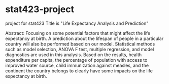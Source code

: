 # stat423-project
project for stat423
Title is "Life Expectancy Analysis and Prediction"

Abstract: 
Focusing on some potential factors that might affect the life expectancy at birth. A
prediction about the lifespan of people in a particular country will also be performed based on our model.
Statistical methods such as model selection, ANOVA F test, multiple regression, and model diagnostics
are used in this analysis. Based on the results, health expenditure per capita, the percentage of population
with access to improved water source, child immunization against measles, and the continent the country
belongs to clearly have some impacts on the life expectancy at birth.
